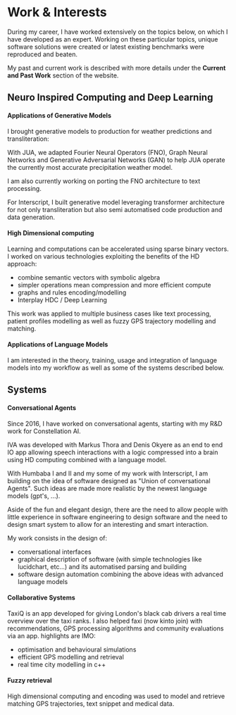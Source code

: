 # Work & Interests

During my career, I have worked extensively on the topics below, on which I have developed as an expert.
Working on these particular topics, unique software solutions were created or latest existing benchmarks were reproduced and beaten.

My past and current work is described with more details under the **Current and Past Work** section of the website.

## Neuro Inspired Computing and Deep Learning

#### Applications of Generative Models 

I brought generative models to production for weather predictions and transliteration:

With JUA, we adapted Fourier Neural Operators (FNO), Graph Neural Networks and Generative Adversarial Networks (GAN) to help JUA operate the currently most accurate precipitation weather model.

I am also currently working on porting the FNO architecture to text processing. 

For Interscript, I built generative model leveraging transformer architecture for not only transliteration but also semi automatised code production and data generation.

#### High Dimensional computing

Learning and computations can be accelerated using sparse binary vectors. 
I worked on various technologies exploiting the benefits of the HD approach:

* combine semantic vectors with symbolic algebra 
* simpler operations mean compression and more efficient compute
* graphs and rules encoding/modelling
* Interplay HDC / Deep Learning

This work was applied to multiple business cases like text processing, patient profiles modelling as well as fuzzy GPS trajectory modelling and matching.

#### Applications of Language Models

I am interested in the theory, training, usage and integration of language models into my workflow as well as some of the systems described below.

## Systems


#### Conversational Agents

Since 2016, I have worked on conversational agents, starting with my R&D work for Constellation AI.

IVA was developed with Markus Thora and Denis Okyere as an end to end IO app allowing speech interactions with a logic compressed into a brain using HD computing combined with a language model. 

With Humbaba I and II and my some of my work with Interscript, 
I am building on the idea of software designed as "Union of conversational Agents". Such ideas are made more realistic by the newest language models (gpt's, ...).

Aside of the fun and elegant design, there are the need to allow 
people with little experience in software engineering to design software
and the need to design smart system to allow for an interesting and smart interaction.

My work consists in the design of:
* conversational interfaces
* graphical description of software (with simple technologies like lucidchart, etc...) and its automatised parsing and building
* software design automation combining the above ideas with advanced language models


#### Collaborative Systems

TaxiQ is an app developed for giving London's black cab drivers a real time overview over the taxi ranks.
I also helped faxi (now kinto join) with recommendations, GPS processing algorithms and community evaluations via an app. 
highlights are IMO:

* optimisation and behavioural simulations
* efficient GPS modelling and retrieval
* real time city modelling in c++


#### Fuzzy retrieval

High dimensional computing and encoding was used to model and retrieve matching GPS trajectories, text snippet and medical data.
